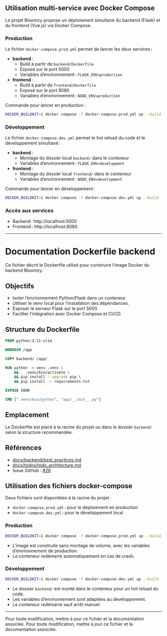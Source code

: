 ## Utilisation multi-service avec Docker Compose

Le projet Bloomzy propose un déploiement simultané du backend (Flask) et du frontend (Vue.js) via Docker Compose.

### Production

Le fichier `docker-compose.prod.yml` permet de lancer les deux services :

- **backend** :
  - Build à partir de `backend/Dockerfile`
  - Exposé sur le port 5000
  - Variables d’environnement : `FLASK_ENV=production`
- **frontend** :
  - Build à partir de `frontend/Dockerfile`
  - Exposé sur le port 8080
  - Variables d’environnement : `NODE_ENV=production`

Commande pour lancer en production :
```zsh
DOCKER_BUILDKIT=1 docker compose -f docker-compose.prod.yml up --build -d
```

### Développement

Le fichier `docker-compose.dev.yml` permet le hot reload du code et le développement simultané :

- **backend** :
  - Montage du dossier local `backend/` dans le conteneur
  - Variables d’environnement : `FLASK_ENV=development`
- **frontend** :
  - Montage du dossier local `frontend/` dans le conteneur
  - Variables d’environnement : `NODE_ENV=development`

Commande pour lancer en développement :
```zsh
DOCKER_BUILDKIT=1 docker compose -f docker-compose.dev.yml up --build
```

### Accès aux services

- Backend : http://localhost:5000
- Frontend : http://localhost:8080

---
# Documentation Dockerfile backend

Ce fichier décrit le Dockerfile utilisé pour construire l’image Docker du backend Bloomzy.

## Objectifs
- Isoler l’environnement Python/Flask dans un conteneur.
- Utiliser le venv local pour l’installation des dépendances.
- Exposer le serveur Flask sur le port 5000.
- Faciliter l’intégration avec Docker Compose et CI/CD.

## Structure du Dockerfile

```Dockerfile
FROM python:3.11-slim

WORKDIR /app

COPY backend/ /app/

RUN python -m venv .venv \
    && . .venv/bin/activate \
    && pip install --upgrade pip \
    && pip install -r requirements.txt

EXPOSE 5000

CMD [".venv/bin/python", "app/__init__.py"]
```

## Emplacement
Le Dockerfile est placé à la racine du projet ou dans le dossier `backend/` selon la structure recommandée.

## Références
 - [docs/backend/best_practices.md](./best_practices.md)
 - [docs/todos/todo_architecture.md](../todos/todo_architecture.md)
 - Issue GitHub : [#26](https://github.com/MrRaph/Bloomzy/issues/26)

## Utilisation des fichiers docker-compose

Deux fichiers sont disponibles à la racine du projet :
- `docker-compose.prod.yml` : pour le déploiement en production
- `docker-compose.dev.yml` : pour le développement local

### Production

```zsh
DOCKER_BUILDKIT=1 docker compose -f docker-compose.prod.yml up --build -d
```
- L’image est construite sans montage de volume, avec les variables d’environnement de production.
- Le conteneur redémarre automatiquement en cas de crash.

### Développement

```zsh
DOCKER_BUILDKIT=1 docker compose -f docker-compose.dev.yml up --build
```
- Le dossier `backend/` est monté dans le conteneur pour un hot reload du code.
- Les variables d’environnement sont adaptées au développement.
- Le conteneur redémarre sauf arrêt manuel.

---
Pour toute modification, mettre à jour ce fichier et la documentation associée.
Pour toute modification, mettre à jour ce fichier et la documentation associée.
